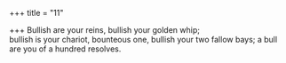 +++
title = "11"

+++
Bullish are your reins, bullish your golden whip;  
bullish is your chariot, bounteous one, bullish your two fallow bays; a  bull are you of a hundred resolves.  